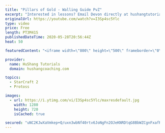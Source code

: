 ```yaml
---
title: "Pillars of Gold - Walling Guide PvZ"
excerpt: "Interested in lessons? Email Devon directly at hushangtutorials@outlook.com ------------------------------------------------------------------------------------------------------- Want to support HuShang Tutorials directly? Patreon is a website where you can contribute a monthly donation that will help"
originalUrl: https://youtube.com/watch?v=I3Sp4sc5Ylc
type: video
price: Free
length: PT3M41S
publishedDateTime: 2020-05-28T20:56:44Z
heat: 50

featuredContent: "<iframe width=\"800\" height=\"500\" frameborder=\"0\" src=\"https://www.youtube.com/embed/I3Sp4sc5Ylc\" allow=\"accelerometer; autoplay; encrypted-media; gyroscope; picture-in-picture\" allowfullscreen></iframe>"

provider:
  name: HuShang Tutorials
  domain: hushangcoaching.com

topics:
  - StarCraft 2
  - Protoss

images:
  - url: https://i.ytimg.com/vi/I3Sp4sc5Ylc/maxresdefault.jpg
    width: 1280
    height: 720
    isCached: true

secured: "uNC2KJwXaVmkep+Q/uxn3wbNf40rtv6JoNgFn2OJeKNRDtqG8BbWZCgnFxafRT1/XcvTc91YzW75qD7VB6RcjIHnn8fK/bc0kQ5HUHAVAFPjXhJRb87qGwJxrlfcHfy/ZCqwP2AkNFrdP11YeVEh+dEkOBOks/ZQQwomHQz2TDoyvzgqsbucXpv4bNgLBM1l5wu7kdLsMm6xswQouP4RIc2mPJ+YGcfDG+o0rqtHc8TvZ2PrXOOJi6hJdETgBMsTGrLhnFF0YOgR58gcUc+9gvUyv3OQzyBzoiyJwrZQFfOH/TV1eWxeB3WsYiVMnsDy5+eY8F1F6GH7DnJEDUScve6zcmRnw1cJu+S3tfJ1/SijStE8fev0ifVb4gmUV3whz4lKs8qFl9VPYpeXEU8YPXQaYvhP0WxWnOo4N7AtSzo=;xEZrYJ3pIndS/lddyJF2+Q=="
---
```


